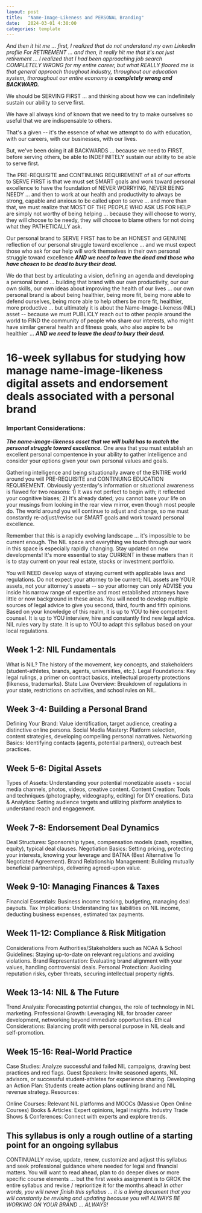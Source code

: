 ```yaml
---
layout: post
title:  "Name-Image-Likeness and PERSONAL Branding"
date:   2024-03-01 4:30:00
categories: template
---
```



*And then it hit me ... first, I realized that do not understand my own LinkedIn profile For RETIREMENT ... and then, it really hit me that it's not just retirement ... I realized that I had been approaching job search COMPLETELY WRONG for my entire career, but what REALLY floored me is that general approach thoughout industry, throughout our education system, thoroughout our entire economy is* ***completely wrong and BACKWARD.***

We should be SERVING FIRST ... and thinking about how we can indefinitely sustain our ability to serve first.

We have all always kind of known that we need to try to make ourselves so useful that we are indispensable to others.

That's a given -- it's the essence of what we attempt to do with education, with our careers, with our businesses, with our lives.  

But, we've been doing it all BACKWARDS ... because we need to FIRST, before serving others, be able to INDEFINITELY sustain our ability to be able to serve first.

The PRE-REQUISITE and CONTINUING REQUIREMENT of all of our efforts to SERVE FIRST is that we must set SMART goals and work toward personal excellence to have the foundation of NEVER WORRYING, NEVER BEING NEEDY ... and then to work at our health and productivity to always be strong, capable and anxious to be called upon to serve ... and more than that, we must realize that MOST OF THE PEOPLE WHO ASK US FOR HELP are simply not worthy of being helping ... because they will choose to worry, they will choose to be needy, they will choose to blame others for not doing what they PATHETICALLY ask.  


Our personal brand to SERVE FIRST has to be an HONEST and GENUINE reflection of our personal struggle toward excellence ... and we must expect those who ask for our help will work themselves in their own personal struggle toward excellence ***AND we need to leave the dead and those who have chosen to be dead to bury their dead.***


We do that best by articulating a vision, defining an agenda and developing a personal brand ... building that brand with our own productivity, our our own skills, our own ideas about improving the health of our lives ... our own personal brand is about being healthier, being more fit, being more able to defend ourselves, being more able to help others be more fit, healthier, more productive ... but ultimately it is about the Name-Image-Likeness (NIL) asset -- because we must PUBLICLY reach out to other people around the world to FIND the community of people who share our interests, who might have similar general health and fitness goals, who also aspire to be healthier ... ***AND we need to leave the dead to bury their dead.***

# 16-week syllabus for studying how manage name-image-likeness digital assets and endorsement deals associated with a personal brand



### Important Considerations:

***The name-image-likeness asset that we will build has to match the personal struggle toward excellence.***  One area that you must establish an excellent personal compentence in your ability to gather intelligence and consider your options given your own personal values and goals.

Gathering intelligence and being situationally aware of the ENTIRE world around you will PRE-REQUISITE and CONTINUING EDUCATION REQUIREMENT.  Obviously yesterday's information or situational awareness is flawed for two reasons: 1) It was not perfect to begin with; it reflected your cognitive biases; 2) It's already dated; you cannot base your life on your musings from looking in the rear view mirror, even though most people do. The world around you will continue to adjust and change, so me must constantly re-adjust/revise our SMART goals and work toward personal excellence.

Remember that this is a rapidly evolving landscape ... it's impossible to be current enough.  The NIL space and everything we touch through our work in this space is especially rapidly changing. Stay updated on new developments! It's more essential to stay CURRENT in these matters than it is to stay current on your real estate, stocks or investment portfolio.

You will NEED develop ways of staying current with applicable laws and regulations. Do not expect your attorney to be current; NIL assets are YOUR assets, not your attorney's assets -- so your attorney can only ADVISE you inside his narrow range of expertise and most established attorneys have little or now background in these areas.  You will need to develop multiple sources of legal advice to give you second, third, fourth and fifth opinions.  Based on your knowledge of this realm, it is up to YOU to hire competent counsel. It is up to YOU interview, hire and constantly find new legal advice. NIL rules vary by state. It is up to YOU to adapt this syllabus based on your local regulations.


## Week 1-2: NIL Fundamentals

What is NIL? The history of the movement, key concepts, and stakeholders (student-athletes, brands, agents, universities, etc.).
Legal Foundations: Key legal rulings, a primer on contract basics, intellectual property protections (likeness, trademarks).
State Law Overview: Breakdown of regulations in your state, restrictions on activities, and school rules on NIL.

## Week 3-4: Building a Personal Brand

Defining Your Brand: Value identification, target audience, creating a distinctive online persona.
Social Media Mastery: Platform selection, content strategies, developing compelling personal narratives.
Networking Basics: Identifying contacts (agents, potential partners), outreach best practices.

## Week 5-6: Digital Assets

Types of Assets: Understanding your potential monetizable assets - social media channels, photos, videos, creative content.
Content Creation: Tools and techniques (photography, videography, editing) for DIY creations.
Data & Analytics: Setting audience targets and utilizing platform analytics to understand reach and engagement.

## Week 7-8: Endorsement Deal Dynamics

Deal Structures: Sponsorship types, compensation models (cash, royalties, equity), typical deal clauses.
Negotiation Basics: Setting pricing, protecting your interests, knowing your leverage and BATNA (Best Alternative To Negotiated Agreement).
Brand Relationship Management: Building mutually beneficial partnerships, delivering agreed-upon value.

## Week 9-10: Managing Finances & Taxes

Financial Essentials: Business income tracking, budgeting, managing deal payouts.
Tax Implications: Understanding tax liabilities on NIL income, deducting business expenses, estimated tax payments.

## Week 11-12:  Compliance & Risk Mitigation

Considerations From Authorities/Stakeholders such as NCAA & School Guidelines: Staying up-to-date on relevant regulations and avoiding violations.
Brand Representation: Evaluating brand alignment with your values, handling controversial deals.
Personal Protection: Avoiding reputation risks, cyber threats, securing intellectual property rights.

## Week 13-14:  NIL & The Future

Trend Analysis: Forecasting potential changes, the role of technology in NIL marketing.
Professional Growth: Leveraging NIL for broader career development, networking beyond immediate opportunities.
Ethical Considerations: Balancing profit with personal purpose in NIL deals and self-promotion.

## Week 15-16: Real-World Practice

Case Studies: Analyze successful and failed NIL campaigns, drawing best practices and red flags.
Guest Speakers: Invite seasoned agents, NIL advisors, or successful student-athletes for experience sharing.
Developing an Action Plan: Students create action plans outlining brand and NIL revenue strategy.
Resources:

Online Courses: Relevant NIL platforms and MOOCs (Massive Open Online Courses)
Books & Articles: Expert opinions, legal insights.
Industry Trade Shows & Conferences: Connect with experts and explore trends.


## This syllabus is only a rough outline of a starting point for an ongoing syllabus

CONTINUALLY revise, update, renew, customize and adjust this syllabus and seek professional guidance where needed for legal and financial matters. You will want to read ahead, plan to do deeper dives or more specific course elements ... but the first weeks assignment is to GROK the entire syllabus and revise / reprioritize it for the months ahead! *In other words, you will never finish this syllabus ... it is a living document that you will constantly be revising and updating because you will ALWAYS BE WORKING ON YOUR BRAND ... ALWAYS!*
